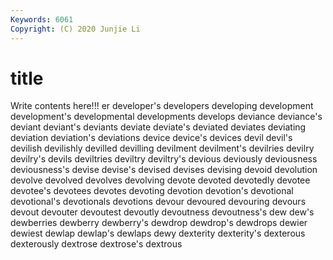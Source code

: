 ```yaml
---
Keywords: 6061
Copyright: (C) 2020 Junjie Li
---
```


# title

Write contents here!!!
er 
developer's 
developers 
developing
development 
development's 
developmental 
developments 
develops 
deviance 
deviance's 
deviant 
deviant's 
deviants
deviate 
deviate's 
deviated 
deviates 
deviating 
deviation 
deviation's 
deviations 
device 
device's
devices 
devil 
devil's 
devilish 
devilishly 
devilled 
devilling 
devilment 
devilment's 
devilries
devilry 
devilry's 
devils 
deviltries 
deviltry 
deviltry's 
devious 
deviously 
deviousness 
deviousness's
devise 
devise's 
devised 
devises 
devising 
devoid 
devolution 
devolve 
devolved 
devolves
devolving 
devote 
devoted 
devotedly 
devotee 
devotee's 
devotees 
devotes 
devoting 
devotion
devotion's 
devotional 
devotional's 
devotionals 
devotions 
devour 
devoured 
devouring 
devours 
devout
devouter 
devoutest 
devoutly 
devoutness 
devoutness's 
dew 
dew's 
dewberries 
dewberry 
dewberry's
dewdrop 
dewdrop's 
dewdrops 
dewier 
dewiest 
dewlap 
dewlap's 
dewlaps 
dewy 
dexterity
dexterity's 
dexterous 
dexterously 
dextrose 
dextrose's 
dextrous 
